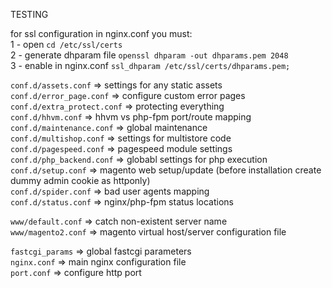 TESTING<br/>


for ssl configuration in nginx.conf you must: <br/>
1 - open ```cd /etc/ssl/certs``` <br/>
2 - generate dhparam file ```openssl dhparam -out dhparams.pem 2048``` <br/>
3 - enable in nginx.conf ```ssl_dhparam /etc/ssl/certs/dhparams.pem;``` <br/>

```conf.d/assets.conf``` => settings for any static assets<br/>
```conf.d/error_page.conf``` => configure custom error pages<br/>
```conf.d/extra_protect.conf``` => protecting everything<br/>
```conf.d/hhvm.conf``` => hhvm vs php-fpm port/route mapping<br/>
```conf.d/maintenance.conf``` => global maintenance<br/>
```conf.d/multishop.conf``` => settings for multistore code<br/>
```conf.d/pagespeed.conf``` => pagespeed module settings<br/>
```conf.d/php_backend.conf``` => globabl settings for php execution<br/>
```conf.d/setup.conf``` => magento web setup/update (before installation create dummy admin cookie as httponly)<br/>
```conf.d/spider.conf``` => bad user agents mapping<br/>
```conf.d/status.conf``` => nginx/php-fpm status locations<br/>

```www/default.conf``` => catch non-existent server name<br/>
```www/magento2.conf``` => magento virtual host/server configuration file<br/>

```fastcgi_params``` => global fastcgi parameters<br/>
```nginx.conf``` => main nginx configuration file<br/>
```port.conf``` => configure http port<br/>
